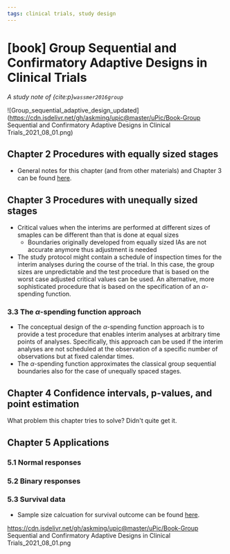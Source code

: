 ```yaml
---
tags: clinical trials, study design
---
```


# [book] Group Sequential and Confirmatory Adaptive Designs in Clinical Trials

*A study note of {cite:p}`wassmer2016group`*

![Group_sequential_adaptive_design_updated](https://cdn.jsdelivr.net/gh/askming/upic@master/uPic/Book-Group Sequential and Confirmatory Adaptive Designs in Clinical Trials_2021_08_01.png)

## Chapter 2 Procedures with equally sized stages

- General notes for this chapter (and from other materials) and Chapter 3 can be found [here](./Note-Group_Sequential_Trial_Design.md).



## Chapter 3 Procedures with unequally sized stages

- Critical values when the interims are performed at different sizes of smaples can be different than that is done at equal sizes
  - Boundaries originally developed from equally sized IAs are not accurate anymore thus adjustment is needed 
- The study protocol might contain a schedule of inspection times for the interim analyses during the course of the trial. In this case, the group sizes are unpredictable and the test procedure that is based on the worst case adjusted critical values can be used. An alternative, more sophisticated procedure that is based on the specification of an $\alpha$-spending function.

### 3.3 The $\alpha$-spending function approach

- The conceptual design of the $\alpha$-spending function approach is to provide a test procedure that enables interim analyses at arbitrary time points of analyses. Specifically, this approach can be used if the interim analyses are not scheduled at the observation of a specific number of observations but at fixed calendar times.
- The $\alpha$-spending function approximates the classical group sequential boundaries also for the case of unequally spaced stages.

## Chapter 4 Confidence intervals, p-values, and point estimation

What problem this chapter tries to solve? Didn't quite get it.



## Chapter 5 Applications

### 5.1 Normal responses

### 5.2 Binary responses

### 5.3 Survival data

- Sample size calcuation for survival outcome can be found [here](./Note-Survial_Analysis.md).

https://cdn.jsdelivr.net/gh/askming/upic@master/uPic/Book-Group Sequential and Confirmatory Adaptive Designs in Clinical Trials_2021_08_01.png